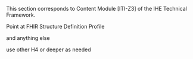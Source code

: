 This section corresponds to Content Module [ITI-Z3] of the IHE Technical Framework.

Point at FHIR Structure Definition Profile

and anything else

use other H4 or deeper as needed
